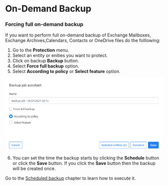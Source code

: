 # On-Demand Backup

### Forcing full on-demand backup

If you want to perform full on-demand backup of Exchange Mailboxes, Exchange Archives,Calendars, Contacts or OneDrive files do the folllowing:

1. Go to the **Protection** menu.
2. Select an entity or enities you want to protect.
3. Click on backup **Backup** button.
4. Select **Force full backup** option.
5. Select **According to policy** or **Select feature** option.

![](../../.gitbook/assets/image%20%2841%29.png)

6. You can set the time the backup starts by clicking the **Schedule** button or click the **Save** button. If you click the **Save** button then the backup will be created once.  

Go to the [Scheduled backup](creating-new-backup-job.md) chapter to learn how to execute it.



